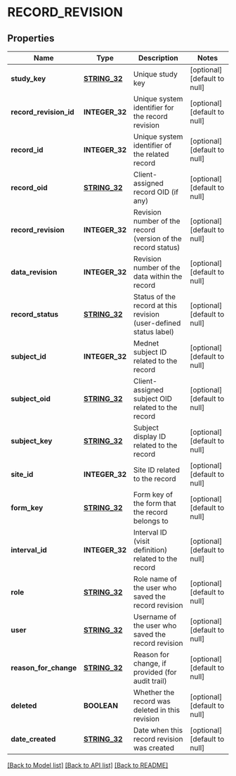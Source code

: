 # RECORD_REVISION

## Properties
Name | Type | Description | Notes
------------ | ------------- | ------------- | -------------
**study_key** | [**STRING_32**](STRING_32.md) | Unique study key | [optional] [default to null]
**record_revision_id** | **INTEGER_32** | Unique system identifier for the record revision | [optional] [default to null]
**record_id** | **INTEGER_32** | Unique system identifier of the related record | [optional] [default to null]
**record_oid** | [**STRING_32**](STRING_32.md) | Client-assigned record OID (if any) | [optional] [default to null]
**record_revision** | **INTEGER_32** | Revision number of the record (version of the record status) | [optional] [default to null]
**data_revision** | **INTEGER_32** | Revision number of the data within the record | [optional] [default to null]
**record_status** | [**STRING_32**](STRING_32.md) | Status of the record at this revision (user-defined status label) | [optional] [default to null]
**subject_id** | **INTEGER_32** | Mednet subject ID related to the record | [optional] [default to null]
**subject_oid** | [**STRING_32**](STRING_32.md) | Client-assigned subject OID related to the record | [optional] [default to null]
**subject_key** | [**STRING_32**](STRING_32.md) | Subject display ID related to the record | [optional] [default to null]
**site_id** | **INTEGER_32** | Site ID related to the record | [optional] [default to null]
**form_key** | [**STRING_32**](STRING_32.md) | Form key of the form that the record belongs to | [optional] [default to null]
**interval_id** | **INTEGER_32** | Interval ID (visit definition) related to the record | [optional] [default to null]
**role** | [**STRING_32**](STRING_32.md) | Role name of the user who saved the record revision | [optional] [default to null]
**user** | [**STRING_32**](STRING_32.md) | Username of the user who saved the record revision | [optional] [default to null]
**reason_for_change** | [**STRING_32**](STRING_32.md) | Reason for change, if provided (for audit trail) | [optional] [default to null]
**deleted** | **BOOLEAN** | Whether the record was deleted in this revision | [optional] [default to null]
**date_created** | [**STRING_32**](STRING_32.md) | Date when this record revision was created | [optional] [default to null]

[[Back to Model list]](../README.md#documentation-for-models) [[Back to API list]](../README.md#documentation-for-api-endpoints) [[Back to README]](../README.md)


